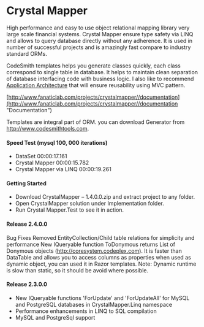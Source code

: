 # Crystal Mapper #
High performance and easy to use object relational mapping library very large scale financial systems. Crystal Mapper ensure type safety via LINQ and allows to query database directly without any adherence. It is used in number of successful projects and is amazingly fast compare to industry standard ORMs.

CodeSmith templates helps you generate classes quickly, each class correspond to single table in database. It helps to maintain clean separation of database interfacing code with business logic. I also like to recommend [Application Architecture](http://codestand.feedbook.org/2011/02/application-architecture.html "Application Architecture") that will ensure reusability using MVC pattern.

[http://www.fanaticlab.com/projects/crystalmapper//documentation](http://www.fanaticlab.com/projects/crystalmapper//documentation "Documentation")

Templates are integral part of ORM. you can download Generator from http://www.codesmithtools.com. 

#### Speed Test (mysql 100, 000 iterations) ####

* DataSet					00:00:17.161
* Crystal Mapper			00:00:15.782
* Crystal Mapper via LINQ	00:00:19.261
 
#### Getting Started ####

* Download CrystalMapper – 1.4.0.0.zip and extract project to any folder.
* Open CrystalMapper solution under Implementation folder.
* Run Crystal Mapper.Test to see it in action.


#### Release 2.4.0.0 ####

Bug Fixes
Removed EntityCollection/Child table relations for simplicity and performance
New IQueryable function ToDonymous returns List of Donymous objects (http://coresystem.codeplex.com). It is faster than DataTable and allows you to access columns as properties when used as dynamic object, you can used it in Razor templates.
Note: Dynamic runtime is slow than static, so it should be avoid where possible.

#### Release 2.3.0.0 ####

* New IQueryable functions 'ForUpdate' and 'ForUpdateAll' for MySQL and PostgreSQL databases in CrystalMapper.Linq namespace
* Performance enhancements in LINQ to SQL compilation
* MySQL and PostgreSql support